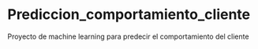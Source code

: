 # Prediccion_comportamiento_cliente
Proyecto de machine learning para predecir el comportamiento del cliente
